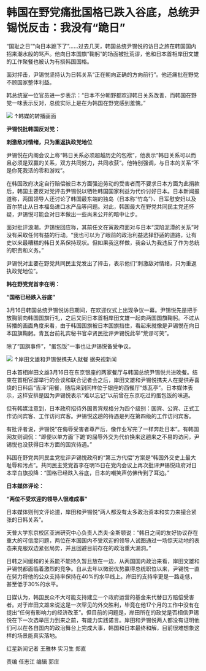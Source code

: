 # 韩国在野党痛批国格已跌入谷底，总统尹锡悦反击：我没有“跪日”

“国耻之日”“向日本跪下了”……过去几天，韩国总统尹锡悦的访日之旅在韩国国内招来潮水般的骂声。他向日本国旗“鞠躬”的场面被批荒谬，他和日本首相岸田文雄的工作聚餐也被认为有损韩国国格。

面对抨击，尹锡悦坚持认为日韩关系“正在朝向正确的方向前行”。他还痛批在野党不顾国家整体利益。

韩总统室一位官员进一步表示：“日本不分朝野都欢迎韩日关系改善，而韩国在野党一味表示反对，总统实际上是在为韩国在野党感到羞愧。”

![](https://inews.gtimg.com/om_bt/OTYtiPfSeuB1VftJ5Atj0E8fIqPuQFjJHb_XDGV62n1XUAA/1000)
↑韩媒的转播画面

**尹锡悦批韩国反对党：**

**刺激敌对情绪，只为重返执政党地位**

尹锡悦在内阁会议上称“韩日关系必须超越历史的包袱”，他表示“韩日关系可以而且必须是双赢的关系，双方共同努力，共同收获”。他特别强调，与日本的关系“不是你死我活的零和游戏”。

在韩国政府决定自行赔偿被日本方面强迫劳动的受害者而不要求日本方面为此捐款后，韩国主要反对党抨击尹锡悦以牺牲韩国国家利益为代价讨好日本。日本新闻报道称，两国领导人还讨论了韩国最东端的独岛（日本称“竹岛”）、日军慰安妇以及首尔禁止从日本福岛进口水产品等问题。对此，韩国最大在野党共同民主党还怀疑，尹锡悦可能会对日本做出一些尚未公开的暗中让步。

面对批评浪潮，尹锡悦回应称，其前任文在寅政府面对与日本“深陷泥潭的关系”时没有采取任何有益的行动。“我也可以为了眼前的政治利益选择舒适的道路，让有史以来最糟糕的韩日关系保持现状。但如果我这样做，我会认为我违反了作为总统的职责和义务。”

尹锡悦对主要在野党共同民主党发出了抨击，表示他们“刺激敌对情绪，只为重返执政党地位”。

**韩在野党党首李在明：**

**“国格已经跌入谷底”**

3月16日韩国总统尹锡悦访日期间，在欢迎仪式上出现争议一幕。尹锡悦先是把手放胸前向韩国国旗行礼，之后又同日本首相岸田文雄一起向两国国旗鞠躬。不过从转播的画面角度来看，由于韩国国旗被日本国旗挡住，看起来就像是尹锡悦在向日本国旗鞠躬。青瓦台前礼宾秘书官卓贤民批评尹锡悦此举“荒谬可笑”。

除了“国旗事件”，“蛋包饭”一事也让尹锡悦备受争议。

![](https://inews.gtimg.com/om_bt/OTWMC7AIv2NW7PsqYIq2FL_aEfxL4HAspEvpPcYtuByw8AA/1000)
↑岸田文雄和尹锡悦携夫人就餐 据央视新闻

日本首相岸田文雄3月16日在东京银座的两家餐厅与韩国总统尹锡悦共进晚餐。结束在首相官邸举行的会谈和联合记者会之后，岸田文雄和尹锡悦携夫人在提供寿喜烧的日料店“吉泽”用餐，随后来到同样位于银座的西餐厅“炼瓦亭”。日本媒体表示，这样安排是因为尹锡悦表示“难以忘记”以前曾在东京吃过的蛋包饭的味道。

但有韩媒注意到，日本政府招待外国贵宾规格分为四个级别：国宾、公宾、正式工作访问宾客、工作访问宾客。尹锡悦这趟的待遇是列在第四级的工作访问宾客。

有批评者说，尹锡悦“在侮辱受害者尊严后，像作业写完了一样奔赴日本”。有韩国网友则调侃：“即便以单方面‘下跪’的屈辱外交为代价换来这趟来之不易的访问，尹锡悦也没获得日本方面的国宾待遇。”

韩国在野党共同民主党批评尹锡悦政府的“第三方代偿”方案是“韩国外交史上最大耻辱和污点”。共同民主党党首李在明15日在党内会议上再次批评尹锡悦政府对日本举白旗投降：“国格已经跌入谷底，日本的嘲笑声仿佛传到了耳边。”

**日本媒体评论：**

**“两位不受欢迎的领导人很难成事”**

日本媒体则刊文评论道，岸田和尹锡悦“两人都没有太多政治资本和实力来撮合紧张的日韩关系”。

天普大学东京校区亚洲研究中心负责人杰夫·金斯顿说：“韩日之间的友好协议存在重大的可信度问题，两位在本国国内不受欢迎的领导人试图通过一场惊天动地的表态来克服双边紧张局势，并且回避目前存在的政治重大漏洞。”

日韩之间缓和的关系能不能持久暂且放在一边，从两国国内政治来看，岸田文雄和尹锡悦都面临着激烈的竞争。自从去年以微弱优势赢得总统职位以来，尹锡悦一直在努力将他的公众支持率保持在40%的水平线上。岸田的支持率更是一路走低，甚至低于30%的水平。

日媒认为，韩国民众不大可能支持建立一个政府运营的基金来代替日方赔偿受害者。对于岸田文雄来说这是一次罕见的外交胜利，毕竟在他17个月的工作中没有在提出“任何有影响力的经济改革”。但目前的问题是，岸田所在的政党是否相信尹锡悦在下一次选举压力到来之前，有能力实践诺言。岸田和尹锡悦两人都没有证明他们可以在各自国内的政治舞台上完成大事，韩国和日本最终和解，目前很难想象这样的场景能真实落地。

红星新闻记者 王雅林 实习生 郑直

责编 任志江 编辑 郭庄

